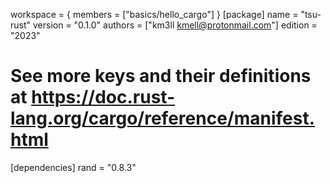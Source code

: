 workspace = { members = ["basics/hello_cargo"] }
[package]
name = "tsu-rust"
version = "0.1.0"
authors = ["km3ll <kmell@protonmail.com>"]
edition = "2023"

# See more keys and their definitions at https://doc.rust-lang.org/cargo/reference/manifest.html

[dependencies]
rand = "0.8.3"
